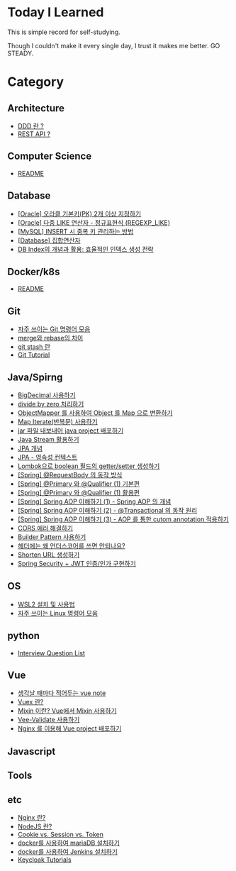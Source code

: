 # Today I Learned

This is simple record for self-studying.

Though I couldn't make it every single day, I trust it makes me better. GO STEADY.

# Category

## Architecture

- [DDD 란 ?](/Architecture/what-is-DDD.md)
- [REST API ?](/Architecture/what-is-REST.md)

## Computer Science

- [README](/Computer-science/README.md)

## Database

- [[Oracle] 오라클 기본키(PK) 2개 이상 지정하기](/Database/oracle-multiple-PK.md)
- [[Oracle] 다중 LIKE 연산자 - 정규표현식 (REGEXP_LIKE)](/Database/oracle-regexp_like.md)
- [[MySQL] INSERT 시 중복 키 관리하는 방법](/Database/mysql-duplicate-update.md)
- [[Database] 집합연산자](/Database/operator.md)
- [DB Index의 개념과 활용: 효율적인 인덱스 생성 전략](/Database/db-index.md)

## Docker/k8s

- [README](/devOps/README.md)

## Git

- [자주 쓰이는 Git 명령어 모음](/Git/git-bash-cmd.md)
- [merge와 rebase의 차이](/Git/git-merge-vs-rebase.md)
- [git stash 란](/Git/git-stash.md)
- [Git Tutorial](/Git/tutorial.md)

## Java/Spirng

- [BigDecimal 사용하기](/Java//bigdecimal.md)
- [divide by zero 처리하기](/Java/divideByZero-exception-infinity-NaN.md)
- [ObjectMapper 를 사용하여 Object 를 Map 으로 변환하기](/Java/convert-object-to-map.md)
- [Map Iterate(반복문) 사용하기](/Java/map-iterator.md)
- [jar 파일 내보내어 java project 배포하기](/Java/deploy-via-jar.md)
- [Java Stream 활용하기](/Java/java-stream.md)
- [JPA 개념](/Java/jpa-what-is-jpa.md)
- [JPA - 영속성 컨텍스트](/Java/jpa-persistent-context.md)
- [Lombok으로 boolean 필드의 getter/setter 생성하기](/Java/isXXX-getter.md)
- [[Spring] @RequestBody 의 동작 방식](/Java/spring-requestbody.md)
- [[Spring] @Primary 와 @Qualifier (1) 기본편](/Java/primary-qualifier.md)
- [[Spring] @Primary 와 @Qualifier (1) 활용편](/Java/configure-multiple-database.md)
- [[Spring] Spring AOP 이해하기 (1) - Spring AOP 의 개념](/Java/spring-AOP.md)
- [[Spring] Spring AOP 이해하기 (2) - @Transactional 의 동작 원리](/Java/spring-AOP-transactional.md)
- [[Spring] Spring AOP 이해하기 (3) - AOP 를 통한 cutom annotation 적용하기](/Java/spring-AOP-customized.md)
- [CORS 에러 해결하기](/Java/CORS-error.md)
- [Builder Pattern 사용하기](/Java/builder-pattern.md)
- [헤더에는 왜 언더스코어를 쓰면 안되나요?](/Java/dont-use-underscore-in-http-header.md)
- [Shorten URL 생성하기](/Java/generate-shorten-url.md)
- [Spring Security + JWT 인증/인가 구현하기](/Java/authenticate-jwt.md)

## OS

- [WSL2 설치 및 사용법](/OS/WSL2-setup.md)
- [자주 쓰이는 Linux 명령어 모음](/OS/frequently-used-command-in-Linux.md)

## python

- [Interview Question List](/python/interview_questions.md)

## Vue

- [생각날 때마다 적어두는 vue note](/Vue/note.md)
- [Vuex 란?](/Vue/what-is-vuex.md)
- [Mixin 이란? Vue에서 Mixin 사용하기](/Vue/what-is-mixin.md)
- [Vee-Validate 사용하기](/Vue/how-to-use-vee-validate.md)
- [Nginx 를 이용해 Vue project 배포하기](/Vue/deploy-via-nginx.md)

## Javascript

## Tools

## etc

- [Nginx 란?](/etc/what-is-nginx.md)
- [NodeJS 란?](/etc/what-is-nodejs.md)
- [Cookie vs. Session vs. Token](/etc/cookie-session-token.md)
- [docker를 사용하여 mariaDB 설치하기](/etc/install-mariadb-using-docker.md)
- [docker를 사용하여 Jenkins 설치하기](/etc/install-jenkins-using-docker.md)
- [Keycloak Tutorials](/etc/keycloak-tutorials.md)
